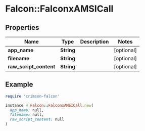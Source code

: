 # Falcon::FalconxAMSICall

## Properties

| Name | Type | Description | Notes |
| ---- | ---- | ----------- | ----- |
| **app_name** | **String** |  | [optional] |
| **filename** | **String** |  | [optional] |
| **raw_script_content** | **String** |  | [optional] |

## Example

```ruby
require 'crimson-falcon'

instance = Falcon::FalconxAMSICall.new(
  app_name: null,
  filename: null,
  raw_script_content: null
)
```

